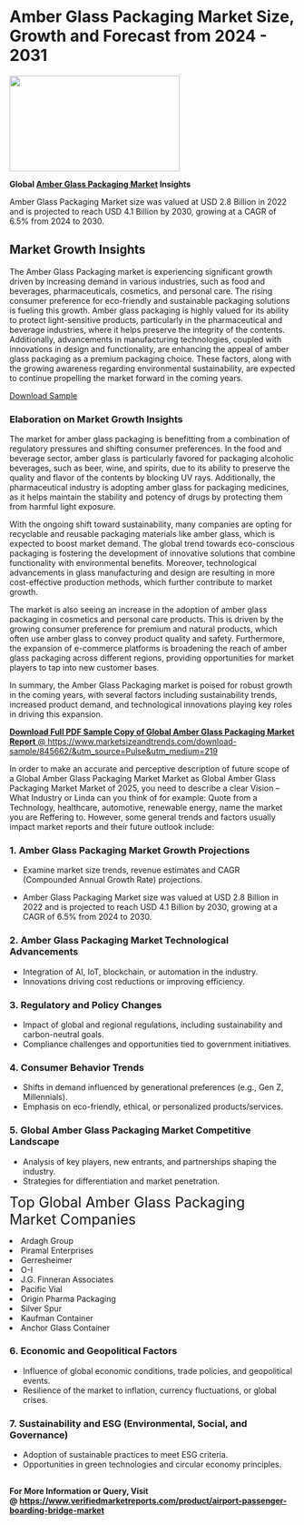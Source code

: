 <H1>Amber Glass Packaging Market Size, Growth and Forecast from 2024 - 2031</H1><img class="aligncenter size-medium wp-image-584254" src="https://thirdeyenews.in/wp-content/uploads/2024/09/Global-Market-Research-300x168.jpeg" alt="" width="300" height="168" /><p><strong>Global&nbsp;<a href="https://www.marketsizeandtrends.com/download-sample/845662/&amp;utm_source=Pulse&amp;utm_medium=219">Amber Glass Packaging Market</a> Insights</strong></p><p>Amber Glass Packaging Market size was valued at USD 2.8 Billion in 2022 and is projected to reach USD 4.1 Billion by 2030, growing at a CAGR of 6.5% from 2024 to 2030.</p><p><h2>Market Growth Insights</h2> <p>The Amber Glass Packaging market is experiencing significant growth driven by increasing demand in various industries, such as food and beverages, pharmaceuticals, cosmetics, and personal care. The rising consumer preference for eco-friendly and sustainable packaging solutions is fueling this growth. Amber glass packaging is highly valued for its ability to protect light-sensitive products, particularly in the pharmaceutical and beverage industries, where it helps preserve the integrity of the contents. Additionally, advancements in manufacturing technologies, coupled with innovations in design and functionality, are enhancing the appeal of amber glass packaging as a premium packaging choice. These factors, along with the growing awareness regarding environmental sustainability, are expected to continue propelling the market forward in the coming years.</p> <p><a href="#">Download Sample</a></p> <h3>Elaboration on Market Growth Insights</h3> <p>The market for amber glass packaging is benefitting from a combination of regulatory pressures and shifting consumer preferences. In the food and beverage sector, amber glass is particularly favored for packaging alcoholic beverages, such as beer, wine, and spirits, due to its ability to preserve the quality and flavor of the contents by blocking UV rays. Additionally, the pharmaceutical industry is adopting amber glass for packaging medicines, as it helps maintain the stability and potency of drugs by protecting them from harmful light exposure.</p> <p>With the ongoing shift toward sustainability, many companies are opting for recyclable and reusable packaging materials like amber glass, which is expected to boost market demand. The global trend towards eco-conscious packaging is fostering the development of innovative solutions that combine functionality with environmental benefits. Moreover, technological advancements in glass manufacturing and design are resulting in more cost-effective production methods, which further contribute to market growth.</p> <p>The market is also seeing an increase in the adoption of amber glass packaging in cosmetics and personal care products. This is driven by the growing consumer preference for premium and natural products, which often use amber glass to convey product quality and safety. Furthermore, the expansion of e-commerce platforms is broadening the reach of amber glass packaging across different regions, providing opportunities for market players to tap into new customer bases.</p> <p>In summary, the Amber Glass Packaging market is poised for robust growth in the coming years, with several factors including sustainability trends, increased product demand, and technological innovations playing key roles in driving this expansion.</p> <p><a href="#"></p><p><span class=""><strong>Download Full PDF Sample Copy of Global Amber Glass Packaging Market Report</strong> @ <a href="https://www.marketsizeandtrends.com/download-sample/845662/&amp;utm_source=Pulse&amp;utm_medium=219" target="_blank">https://www.marketsizeandtrends.com/download-sample/845662/&amp;utm_source=Pulse&amp;utm_medium=219</a></span></p><p>In order to make an accurate and perceptive description of future scope of a Global&nbsp;Amber Glass Packaging Market Market as Global&nbsp;Amber Glass Packaging Market Market of 2025, you need to describe a clear Vision &ndash; What Industry or Linda can you think of for example: Quote from a Technology, healthcare, automotive, renewable energy, name the market you are Reffering to. However, some general trends and factors usually impact market reports and their future outlook include:</p><h3>1.&nbsp;<strong>Amber Glass Packaging Market Growth Projections</strong></h3><ul><li>Examine market size trends, revenue estimates and CAGR (Compounded Annual Growth Rate) projections.</li><li><p>Amber Glass Packaging Market size was valued at USD 2.8 Billion in 2022 and is projected to reach USD 4.1 Billion by 2030, growing at a CAGR of 6.5% from 2024 to 2030.</p></li></ul><h3>2.&nbsp;<strong>Amber Glass Packaging Market Technological Advancements</strong></h3><ul><li>Integration of AI, IoT, blockchain, or automation in the industry.</li><li>Innovations driving cost reductions or improving efficiency.</li></ul><h3>3.&nbsp;<strong>Regulatory and Policy Changes</strong></h3><ul><li>Impact of global and regional regulations, including sustainability and carbon-neutral goals.</li><li>Compliance challenges and opportunities tied to government initiatives.</li></ul><h3>4.&nbsp;<strong>Consumer Behavior Trends</strong></h3><ul><li>Shifts in demand influenced by generational preferences (e.g., Gen Z, Millennials).</li><li>Emphasis on eco-friendly, ethical, or personalized products/services.</li></ul><h3>5.&nbsp;<strong>Global Amber Glass Packaging Market Competitive Landscape</strong></h3><ul><li>Analysis of key players, new entrants, and partnerships shaping the industry.</li><li>Strategies for differentiation and market penetration.</li></ul><p data-pm-slice="1 1 []"><span style="color: inherit; font-family: inherit; font-size: 25px;">Top Global Amber Glass Packaging Market Companies</span></p><div class="" data-test-id=""><p><li>Ardagh Group</li><li> Piramal Enterprises</li><li> Gerresheimer</li><li> O-I</li><li> J.G. Finneran Associates</li><li> Pacific Vial</li><li> Origin Pharma Packaging</li><li> Silver Spur</li><li> Kaufman Container</li><li> Anchor Glass Container</li></p></div><h3>6.&nbsp;<strong>Economic and Geopolitical Factors</strong></h3><ul><li>Influence of global economic conditions, trade policies, and geopolitical events.</li><li>Resilience of the market to inflation, currency fluctuations, or global crises.</li></ul><h3>7.&nbsp;<strong>Sustainability and ESG (Environmental, Social, and Governance)</strong></h3><ul><li>Adoption of sustainable practices to meet ESG criteria.</li><li>Opportunities in green technologies and circular economy principles.</li></ul><h2><strong style="font-size: 14px;">For More Information or Query, Visit @&nbsp;</strong><a style="background-color: #ffffff; font-size: 14px;" href="https://www.marketsizeandtrends.com/report/amber-glass-packaging-market/" target="_blank">https://www.verifiedmarketreports.com/product/airport-passenger-boarding-bridge-market</a></h2>
